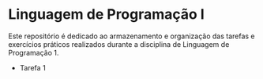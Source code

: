 # Linguagem de Programação I
Este repositório é dedicado ao armazenamento e organização das tarefas e exercícios práticos realizados durante a disciplina de Linguagem de Programação 1.
- Tarefa 1
